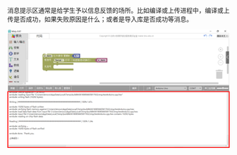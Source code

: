 消息提示区通常是给学生予以信息反馈的场所。比如编译或上传进程中，编译或上传是否成功，如果失败原因是什么；或者是导入库是否成功等消息。

![](images/%E6%B6%88%E6%81%AF%E6%8F%90%E7%A4%BA%E5%8C%BA1.png)
